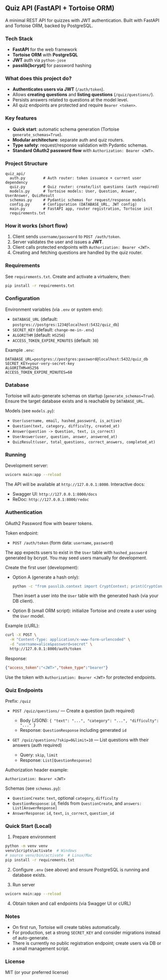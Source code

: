 ## Quiz API (FastAPI + Tortoise ORM)

A minimal REST API for quizzes with JWT authentication. Built with FastAPI and Tortoise ORM, backed by PostgreSQL.

### Tech Stack
- **FastAPI** for the web framework
- **Tortoise ORM** with **PostgreSQL**
- **JWT** auth via `python-jose`
- **passlib[bcrypt]** for password hashing

### What does this project do?
- **Authenticates users via JWT** (`/auth/token`).
- Allows **creating questions** and **listing questions** (`/quiz/questions/`).
- Persists answers related to questions at the model level.
- All quiz endpoints are protected and require `Bearer <token>`.

### Key features
- **Quick start**: automatic schema generation (Tortoise `generate_schemas=True`).
- **Modular architecture**: separate auth and quiz routers.
- **Type safety**: request/response validation with Pydantic schemas.
- **Standard OAuth2 password flow** with `Authorization: Bearer <JWT>`.

### Project Structure
```text
quiz_api/
  auth.py        # Auth router: token issuance + current user dependency
  quiz.py        # Quiz router: create/list questions (auth required)
  models.py      # Tortoise models: User, Question, Answer, UserAnswer, QuizResult
  schemas.py     # Pydantic schemas for request/response models
  config.py      # Configuration (DATABASE_URL, JWT config)
  main.py        # FastAPI app, router registration, Tortoise init
  requirements.txt
```

### How it works (short flow)
1) Client sends `username/password` to `POST /auth/token`.
2) Server validates the user and issues a **JWT**.
3) Client calls protected endpoints with `Authorization: Bearer <JWT>`.
4) Creating and fetching questions are handled by the quiz router.

### Requirements
See `requirements.txt`. Create and activate a virtualenv, then:

```bash
pip install -r requirements.txt
```

### Configuration
Environment variables (via `.env` or system env):
- `DATABASE_URL` (default: `postgres://postgres:1234@localhost:5432/quiz_db`)
- `SECRET_KEY` (default: `change-me-in-.env`)
- `ALGORITHM` (default: `HS256`)
- `ACCESS_TOKEN_EXPIRE_MINUTES` (default: `30`)

Example `.env`:
```env
DATABASE_URL=postgres://postgres:password@localhost:5432/quiz_db
SECRET_KEY=your-very-secret-key
ALGORITHM=HS256
ACCESS_TOKEN_EXPIRE_MINUTES=60
```

### Database
Tortoise will auto-generate schemas on startup (`generate_schemas=True`). Ensure the target database exists and is reachable by `DATABASE_URL`.

Models (see `models.py`):
- `User(username, email, hashed_password, is_active)`
- `Question(text, category, difficulty, created_at)`
- `Answer(question -> Question, text, is_correct)`
- `UserAnswer(user, question, answer, answered_at)`
- `QuizResult(user, total_questions, correct_answers, completed_at)`

### Running
Development server:
```bash
uvicorn main:app --reload
```

The API will be available at `http://127.0.0.1:8000`. Interactive docs:
- Swagger UI: `http://127.0.0.1:8000/docs`
- ReDoc: `http://127.0.0.1:8000/redoc`

### Authentication
OAuth2 Password flow with bearer tokens.

Token endpoint:
- `POST /auth/token` (form data: `username`, `password`)

The app expects users to exist in the `User` table with `hashed_password` generated by bcrypt. You may seed users manually for development.

Create the first user (development):
- Option A (generate a hash only):
  ```bash
  python -c "from passlib.context import CryptContext; print(CryptContext(schemes=['bcrypt']).hash('secret'))"
  ```
  Then insert a user into the `User` table with the generated hash (via your DB client).

- Option B (small ORM script): initialize Tortoise and create a user using the `User` model.

Example (cURL):
```bash
curl -X POST \
  -H "Content-Type: application/x-www-form-urlencoded" \
  -d "username=alice&password=secret" \
  http://127.0.0.1:8000/auth/token
```

Response:
```json
{"access_token":"<JWT>","token_type":"bearer"}
```

Use the token with `Authorization: Bearer <JWT>` for protected endpoints.

### Quiz Endpoints
Prefix: `/quiz`

- `POST /quiz/questions/` — Create a question (auth required)
  - Body (JSON): `{ "text": "...", "category": "...", "difficulty": "..." }`
  - Response: `QuestionResponse` including generated `id`

- `GET /quiz/questions/?skip=0&limit=10` — List questions with their answers (auth required)
  - Query: `skip`, `limit`
  - Response: `List[QuestionResponse]`

Authorization header example:
```http
Authorization: Bearer <JWT>
```

Schemas (see `schemas.py`):
- `QuestionCreate`: `text`, optional `category`, `difficulty`
- `QuestionResponse`: `id`, fields from `QuestionCreate`, and `answers: List[AnswerResponse]`
- `AnswerResponse`: `id`, `text`, `is_correct`, `question_id`

### Quick Start (Local)
1) Prepare environment
```bash
python -m venv venv
venv\Scripts\activate  # Windows
# source venv/bin/activate  # Linux/Mac
pip install -r requirements.txt
```

2) Configure `.env` (see above) and ensure PostgreSQL is running and database exists.

3) Run server
```bash
uvicorn main:app --reload
```

4) Obtain token and call endpoints (via Swagger UI or cURL)

### Notes
- On first run, Tortoise will create tables automatically.
- For production, set a strong `SECRET_KEY` and consider migrations instead of auto-generate.
 - There is currently no public registration endpoint; create users via DB or a small management script.

### License
MIT (or your preferred license)


